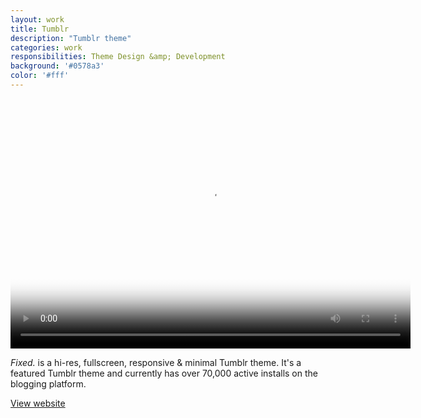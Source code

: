 ```yaml
---
layout: work
title: Tumblr
description: "Tumblr theme"
categories: work
responsibilities: Theme Design &amp; Development
background: '#0578a3'
color: '#fff'
---
```


<div>
  <video id="fixed" class="browser_img" title="Fixed. Theme"
    preload="auto" width="640" height="400" poster="{{ site.root }}/work/fixed/fixed.jpg" data-setup="{}">
    <source src="{{ site.root }}/work/fixed/fixed.mp4" type='video/mp4'>
    <source src="{{ site.root }}/work/fixed/fixed.webm" type='video/webm'>
  </video>
</div>

<em>Fixed.</em> is a hi-res, fullscreen, responsive &amp; minimal Tumblr theme. It's a featured Tumblr theme and currently has over 70,000 active installs on the blogging platform.

<a href="http://fixed.andrevv.com" class="button" rel="external">View website</a>